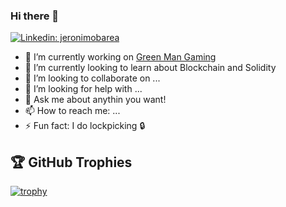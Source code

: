 ### Hi there 👋

[![Linkedin: jeronimobarea](https://img.shields.io/badge/-anmol-blue?style=flat-square&logo=Linkedin&logoColor=white&link=https://www.linkedin.com/in/jeronimobarealucas/)](https://www.linkedin.com/in/jeronimobarealucas/)

- 🔭 I’m currently working on [Green Man Gaming](https://www.greenmangaming.com/)
- 🌱 I’m currently looking to learn about Blockchain and Solidity
- 👯 I’m looking to collaborate on ...
- 🤔 I’m looking for help with ...
- 💬 Ask me about anythin you want!
- 📫 How to reach me: ...
- ⚡ Fun fact: I do lockpicking 🔒

## 🏆 GitHub Trophies
[![trophy](https://github-profile-trophy.vercel.app/?username=jeronimobarea&theme=nord&column=7)](https://github.com/ryo-ma/github-profile-trophy)
